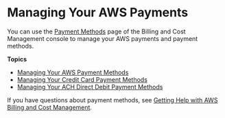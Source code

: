 # Managing Your AWS Payments<a name="manage-general"></a>

You can use the [Payment Methods](https://console.aws.amazon.com/billing/home#/paymentmethods) page of the Billing and Cost Management console to manage your AWS payments and payment methods\.

**Topics**
+ [Managing Your AWS Payment Methods](manage-payment-method.md)
+ [Managing Your Credit Card Payment Methods](manage-cc.md)
+ [Managing Your ACH Direct Debit Payment Methods](manage-debit.md)

If you have questions about payment methods, see [Getting Help with AWS Billing and Cost Management](billing-get-answers.md)\.